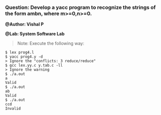 ### Question: Develop a yacc program to recognize the strings of the form ambn, where m>=0,n>=0.


**@Author: Vishal P**

**@Lab: System Software Lab**

> Note: Execute the following way:

```
$ lex prog4.l
$ yacc prog4.y -d
> Ignore the "conflicts: 3 reduce/reduce"
$ gcc lex.yy.c y.tab.c -ll
> Ignore the warning
$ ./a.out
a
Valid
$ ./a.out
ab
Valid
$ ./a.out
ccd
Invalid
```
